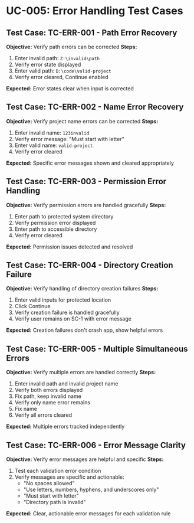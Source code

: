 # UC-005: Error Handling Test Cases

## Test Case: TC-ERR-001 - Path Error Recovery
**Objective:** Verify path errors can be corrected
**Steps:**
1. Enter invalid path: `Z:\invalid\path`
2. Verify error state displayed
3. Enter valid path: `D:\code\valid-project`
4. Verify error cleared, Continue enabled

**Expected:** Error states clear when input is corrected

## Test Case: TC-ERR-002 - Name Error Recovery
**Objective:** Verify project name errors can be corrected
**Steps:**
1. Enter invalid name: `123invalid`
2. Verify error message: "Must start with letter"
3. Enter valid name: `valid-project`
4. Verify error cleared

**Expected:** Specific error messages shown and cleared appropriately

## Test Case: TC-ERR-003 - Permission Error Handling
**Objective:** Verify permission errors are handled gracefully
**Steps:**
1. Enter path to protected system directory
2. Verify permission error displayed
3. Enter path to accessible directory
4. Verify error cleared

**Expected:** Permission issues detected and resolved

## Test Case: TC-ERR-004 - Directory Creation Failure
**Objective:** Verify handling of directory creation failures
**Steps:**
1. Enter valid inputs for protected location
2. Click Continue
3. Verify creation failure is handled gracefully
4. Verify user remains on SC-1 with error message

**Expected:** Creation failures don't crash app, show helpful errors

## Test Case: TC-ERR-005 - Multiple Simultaneous Errors
**Objective:** Verify multiple errors are handled correctly
**Steps:**
1. Enter invalid path and invalid project name
2. Verify both errors displayed
3. Fix path, keep invalid name
4. Verify only name error remains
5. Fix name
6. Verify all errors cleared

**Expected:** Multiple errors tracked independently

## Test Case: TC-ERR-006 - Error Message Clarity
**Objective:** Verify error messages are helpful and specific
**Steps:**
1. Test each validation error condition
2. Verify messages are specific and actionable:
   - "No spaces allowed"
   - "Use letters, numbers, hyphens, and underscores only"
   - "Must start with letter"
   - "Directory path is invalid"

**Expected:** Clear, actionable error messages for each validation rule